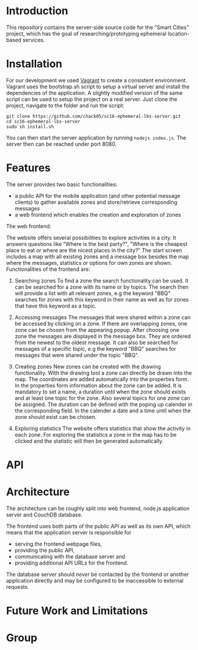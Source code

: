 # Introduction
This repository contains the server-side source code for the "Smart Cities" project, which has the goal of researching/prototyping ephemeral location-based services.
# Installation

For our development we used [Vagrant](https://www.vagrantup.com) to create a consistent environment. Vagrant uses the bootstrap.sh script to setup a virtual server and install the dependencies of the application. A slightly modified version of the same script can be used to setup the project on a real server.
Just clone the project, navigate to the folder and run the script:

```
git clone https://github.com/chack05/sc16-ephemeral-lbs-server.git
cd sc16-ephemeral-lbs-server
sudo sh install.sh
```
You can then start the server application by running `nodejs index.js`. The server then can be reached under port 8080.

# Features
The server provides two basic functionalities:
* a public API for the mobile application (and other potential message clients) to gather available zones and store/retrieve corresponding messages
* a web frontend which enables the creation and exploration of zones

The web frontend:

The website offers several possibilities to explore activities in a city. It answers questions like "Where is the best party?", "Where is the cheapest place to eat or where are the nicest places in the city?" The start screen includes a map with all existing zones and a message box besides the map where the messages, statistics or options for own zones are shown.
Functionalities of the frontend are:

1. Searching zones
To find a zone the search functionality can be used. It can be searched for a zone with its name or by topics. The search then will provide a list with all relevant zones, e.g the keyword "BBQ" searches for zones with this keyword in their name as well as for zones that have this keyword as a topic.

2. Accessing messages
The messages that were shared within a zone can be accessed by clicking on a zone. If there are overlapping zones, one zone can be chosen from the appearing popup. After choosing one zone the messages are displayed in the message box. They are ordered from the newest to the oldest message. It can also be searched for messages of a specific topic, e.g the keyword "BBQ" searches for messages that were shared under the topic "BBQ".

3. Creating zones
New zones can be created with the drawing functionality. With the drawing tool a zone can directly be drawn into the map. The coordinates are added automatically into the properties form. In the properties form information about the zone can be added. It is mandatory to set a name, a duration until when the zone should exists and at least one topic for the zone. Also several topics for one zone can be assigned. The duration can be defined with the poping up calender in the corresponding field. In the calender a date and a time until when the zone should exist can be chosen.

4. Exploring statistics
The website offers statistics that show the activity in each zone. For exploring the statistics a zone in the map has to be clicked and the statistic will then be generated automatically.

# API
# Architecture
The architecture can be roughly split into web frontend, node.js application server and CouchDB database.

The frontend uses both parts of the public API as well as its own API, which means that the application server is responsible for

* serving the frontend webpage files,
* providing the public API,
* communicating with the database server and
* providing additional API URLs for the frontend.

The database server should *never* be contacted by the frontend or another application directly and may be configured to be inaccessible to external requests.

# Future Work and Limitations
# Group
